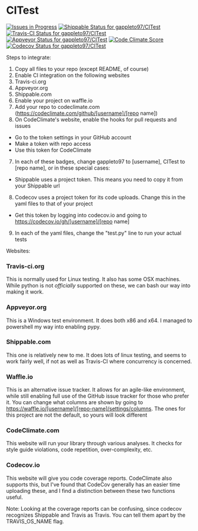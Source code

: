 # CITest

[ ![Issues in Progress](https://img.shields.io/waffle/label/gappleto97/CITest/in%20progress.svg?maxAge=2592000)](https://waffle.io/gappleto97/CITest) [ ![Shippable Status for gappleto97/CITest](https://img.shields.io/shippable/5699df471895ca44746ffb9f/master.svg?maxAge=3600&label=Linux)](https://app.shippable.com/projects/5699df471895ca44746ffb9f) [ ![Travis-CI Status for gappleto97/CITest](https://img.shields.io/travis/gappleto97/CITest/master.svg?maxAge=3600&label=OSX)](https://travis-ci.org/gappleto97/CITest) [ ![Appveyor Status for gappleto97/CITest](https://img.shields.io/appveyor/ci/gappleto97/CITest/master.svg?maxAge=3600&label=WIndows)](https://ci.appveyor.com/project/gappleto97/citest) [ ![Code Climate Score](https://img.shields.io/codeclimate/github/gappleto97/CITest.svg?maxAge=3600)](https://codeclimate.com/github/gappleto97/CITest) [ ![Codecov Status for gappleto97/CITest](https://img.shields.io/codecov/c/github/gappleto97/CITest/master.svg?maxAge=3600)](https://codecov.io/gh/gappleto97/CITest)

Steps to integrate:

1. Copy all files to your repo (except README, of course)
2. Enable CI integration on the following websites
  1. Travis-ci.org
  2. Appveyor.org
  3. Shippable.com
4. Enable your project on waffle.io
5. Add your repo to codeclimate.com (https://codeclimate.com/github/[username]/[repo name])
6. On CodeClimate's website, enable the hooks for pull requests and issues
  * Go to the token settings in your GitHub account
  * Make a token with repo access
  * Use this token for CodeClimate
7. In each of these badges, change gappleto97 to [username], CITest to [repo name], or in these special cases:
  * Shippable uses a project token. This means you need to copy it from your Shippable url
8. Codecov uses a project token for its code uploads. Change this in the yaml files to that of your project
  * Get this token by logging into codecov.io and going to https://codecov.io/gh/[username]/[repo name]
9. In each of the yaml files, change the "test.py" line to run your actual tests

Websites:

### Travis-ci.org

This is normally used for Linux testing. It also has some OSX machines. While python is not *officially* supported on these, we can bash our way into making it work.

### Appveyor.org

This is a Windows test environment. It does both x86 and x64. I managed to powershell my way into enabling pypy.

### Shippable.com

This one is relatively new to me. It does lots of linux testing, and seems to work fairly well, if not as well as Travis-CI where concurrency is concerned.

### Waffle.io

This is an alternative issue tracker. It allows for an agile-like environment, while still enabling full use of the GitHub issue tracker for those who prefer it. You can change what columns are shown by going to https://waffle.io/[username]/[repo-name]/settings/columns. The ones for this project are not the default, so yours will look different

### CodeClimate.com

This website will run your library through various analyses. It checks for style guide violations, code repetition, over-complexity, etc.

### Codecov.io

This website will give you code coverage reports. CodeClimate also supports this, but I've found that CodeCov generally has an easier time uploading these, and I find a distinction between these two functions useful.

Note: Looking at the coverage reports can be confusing, since codecov recognizes Shippable and Travis as Travis. You can tell them apart by the TRAVIS_OS_NAME flag.
